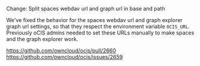 Change: Split spaces webdav url and graph url in base and path

We've fixed the behavior for the spaces webdav url and graph explorer graph url settings, so that they respect the environment variable `OCIS_URL`. Previously oCIS admins needed to set these URLs manually to make spaces and the graph explorer work.

https://github.com/owncloud/ocis/pull/2660
https://github.com/owncloud/ocis/issues/2659
